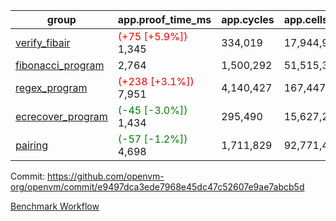 | group | app.proof_time_ms | app.cycles | app.cells_used | leaf.proof_time_ms | leaf.cycles | leaf.cells_used |
| -- | -- | -- | -- | -- | -- | -- |
| [verify_fibair](https://github.com/openvm-org/openvm/blob/benchmark-results/benchmarks-pr/1510/verify_fibair-e9497dca3ede7968e45dc47c52607e9ae7abcb5d.md) |<span style='color: red'>(+75 [+5.9%])</span> 1,345 |  334,019 |  17,944,970 |- | - | - |
| [fibonacci_program](https://github.com/openvm-org/openvm/blob/benchmark-results/benchmarks-pr/1510/fibonacci-e9497dca3ede7968e45dc47c52607e9ae7abcb5d.md) | 2,764 |  1,500,292 |  51,515,344 |- | - | - |
| [regex_program](https://github.com/openvm-org/openvm/blob/benchmark-results/benchmarks-pr/1510/regex-e9497dca3ede7968e45dc47c52607e9ae7abcb5d.md) |<span style='color: red'>(+238 [+3.1%])</span> 7,951 |  4,140,427 |  167,447,871 |- | - | - |
| [ecrecover_program](https://github.com/openvm-org/openvm/blob/benchmark-results/benchmarks-pr/1510/ecrecover-e9497dca3ede7968e45dc47c52607e9ae7abcb5d.md) |<span style='color: green'>(-45 [-3.0%])</span> 1,434 |  295,490 |  15,627,255 |- | - | - |
| [pairing](https://github.com/openvm-org/openvm/blob/benchmark-results/benchmarks-pr/1510/pairing-e9497dca3ede7968e45dc47c52607e9ae7abcb5d.md) |<span style='color: green'>(-57 [-1.2%])</span> 4,698 |  1,711,829 |  92,771,449 |- | - | - |


Commit: https://github.com/openvm-org/openvm/commit/e9497dca3ede7968e45dc47c52607e9ae7abcb5d

[Benchmark Workflow](https://github.com/openvm-org/openvm/actions/runs/14041929788)
